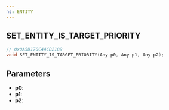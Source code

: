 ```yaml
---
ns: ENTITY
---
```

## SET_ENTITY_IS_TARGET_PRIORITY

```c
// 0x0A5D170C44CB2189
void SET_ENTITY_IS_TARGET_PRIORITY(Any p0, Any p1, Any p2);
```

## Parameters
* **p0**:
* **p1**:
* **p2**:
